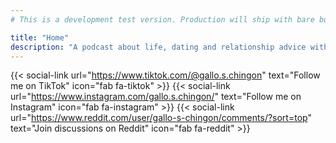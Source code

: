 ```yaml
---
# This is a development test version. Production will ship with bare bones placeholder.

title: "Home"
description: "A podcast about life, dating and relationship advice with a kink twist"
---
```


<!--<iframe src="https://open.spotify.com/embed/show/3XjoipCU3QzeIaQAAQpBdW" width="80%" height="232" frameBorder="0" allowtransparency='true' allow="encrypted-media"></iframe>-->

<!--
  Example: Using the social-link shortcode instead of image buttons

  To use the new Linktree-style social links:
  1. Configure your URLs in hugo.toml under [params.social.links]
  2. Use the shortcode as shown below:
-->

<!-- Option 1: Traditional image buttons (current)
<br>
[![TikTok](/images/btn-tiktok.png)](@gallo.s.chingon)
<br>
<br>
[![Intagram](/images/btn-ig.png)](gallo.s.chingon/)
<br>
<br>
[![Reddit](/images/btn-reddit.png)](gallo-s-chingon)

Option 2: Linktree-style buttons (uncomment to use) -->

<!-- First configure in hugo.toml:
  [params.social.links]
    tiktok = "https://www.tiktok.com/@gallo.s.chingon"
    instagram = "https://www.instagram.com/gallo.s.chingon/"
    reddit = "https://www.reddit.com/user/gallo-s-chingon/comments/?sort=top"
-->

<!-- Then use: -->
<!-- {{</* social-link "tiktok" "Follow me on TikTok" */>}} -->
<!-- {{</* social-link "instagram" "Follow me on Instagram" */>}} -->
<!-- {{</* social-link "reddit" "Join discussions on Reddit" */>}} -->

<!-- Or use custom URLs directly without configuration: -->
{{< social-link url="https://www.tiktok.com/@gallo.s.chingon" text="Follow me on TikTok" icon="fab fa-tiktok" >}}
{{< social-link url="https://www.instagram.com/gallo.s.chingon/" text="Follow me on Instagram" icon="fab fa-instagram" >}}
{{< social-link url="https://www.reddit.com/user/gallo-s-chingon/comments/?sort=top" text="Join discussions on Reddit" icon="fab fa-reddit" >}}
